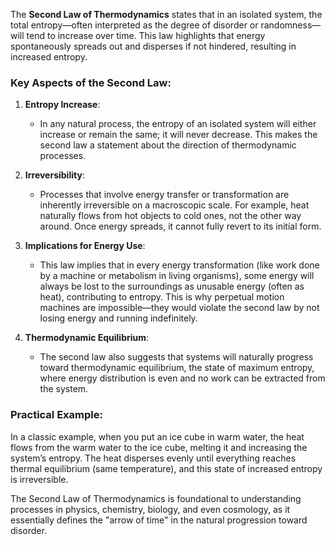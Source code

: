 The **Second Law of Thermodynamics** states that in an isolated system, the total entropy—often interpreted as the degree of disorder or randomness—will tend to increase over time. This law highlights that energy spontaneously spreads out and disperses if not hindered, resulting in increased entropy. 

### Key Aspects of the Second Law:

1. **Entropy Increase**:
   - In any natural process, the entropy of an isolated system will either increase or remain the same; it will never decrease. This makes the second law a statement about the direction of thermodynamic processes.

2. **Irreversibility**:
   - Processes that involve energy transfer or transformation are inherently irreversible on a macroscopic scale. For example, heat naturally flows from hot objects to cold ones, not the other way around. Once energy spreads, it cannot fully revert to its initial form.

3. **Implications for Energy Use**:
   - This law implies that in every energy transformation (like work done by a machine or metabolism in living organisms), some energy will always be lost to the surroundings as unusable energy (often as heat), contributing to entropy. This is why perpetual motion machines are impossible—they would violate the second law by not losing energy and running indefinitely.

4. **Thermodynamic Equilibrium**:
   - The second law also suggests that systems will naturally progress toward thermodynamic equilibrium, the state of maximum entropy, where energy distribution is even and no work can be extracted from the system.

### Practical Example:

In a classic example, when you put an ice cube in warm water, the heat flows from the warm water to the ice cube, melting it and increasing the system’s entropy. The heat disperses evenly until everything reaches thermal equilibrium (same temperature), and this state of increased entropy is irreversible.

The Second Law of Thermodynamics is foundational to understanding processes in physics, chemistry, biology, and even cosmology, as it essentially defines the "arrow of time" in the natural progression toward disorder.

